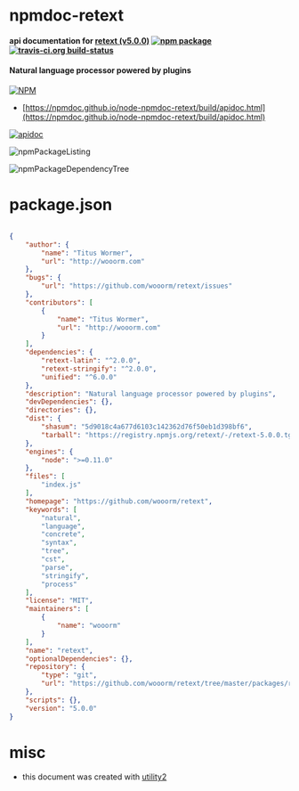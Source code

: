 # npmdoc-retext

#### api documentation for  [retext (v5.0.0)](https://github.com/wooorm/retext)  [![npm package](https://img.shields.io/npm/v/npmdoc-retext.svg?style=flat-square)](https://www.npmjs.org/package/npmdoc-retext) [![travis-ci.org build-status](https://api.travis-ci.org/npmdoc/node-npmdoc-retext.svg)](https://travis-ci.org/npmdoc/node-npmdoc-retext)

#### Natural language processor powered by plugins

[![NPM](https://nodei.co/npm/retext.png?downloads=true&downloadRank=true&stars=true)](https://www.npmjs.com/package/retext)

- [https://npmdoc.github.io/node-npmdoc-retext/build/apidoc.html](https://npmdoc.github.io/node-npmdoc-retext/build/apidoc.html)

[![apidoc](https://npmdoc.github.io/node-npmdoc-retext/build/screenCapture.buildCi.browser.%252Ftmp%252Fbuild%252Fapidoc.html.png)](https://npmdoc.github.io/node-npmdoc-retext/build/apidoc.html)

![npmPackageListing](https://npmdoc.github.io/node-npmdoc-retext/build/screenCapture.npmPackageListing.svg)

![npmPackageDependencyTree](https://npmdoc.github.io/node-npmdoc-retext/build/screenCapture.npmPackageDependencyTree.svg)



# package.json

```json

{
    "author": {
        "name": "Titus Wormer",
        "url": "http://wooorm.com"
    },
    "bugs": {
        "url": "https://github.com/wooorm/retext/issues"
    },
    "contributors": [
        {
            "name": "Titus Wormer",
            "url": "http://wooorm.com"
        }
    ],
    "dependencies": {
        "retext-latin": "^2.0.0",
        "retext-stringify": "^2.0.0",
        "unified": "^6.0.0"
    },
    "description": "Natural language processor powered by plugins",
    "devDependencies": {},
    "directories": {},
    "dist": {
        "shasum": "5d9018c4a677d6103c142362d76f50eb1d398bf6",
        "tarball": "https://registry.npmjs.org/retext/-/retext-5.0.0.tgz"
    },
    "engines": {
        "node": ">=0.11.0"
    },
    "files": [
        "index.js"
    ],
    "homepage": "https://github.com/wooorm/retext",
    "keywords": [
        "natural",
        "language",
        "concrete",
        "syntax",
        "tree",
        "cst",
        "parse",
        "stringify",
        "process"
    ],
    "license": "MIT",
    "maintainers": [
        {
            "name": "wooorm"
        }
    ],
    "name": "retext",
    "optionalDependencies": {},
    "repository": {
        "type": "git",
        "url": "https://github.com/wooorm/retext/tree/master/packages/retext"
    },
    "scripts": {},
    "version": "5.0.0"
}
```



# misc
- this document was created with [utility2](https://github.com/kaizhu256/node-utility2)
